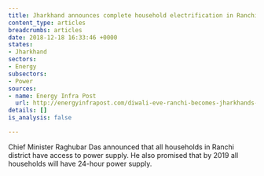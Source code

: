 ```yaml
---
title: Jharkhand announces complete household electrification in Ranchi
content_type: articles
breadcrumbs: articles
date: 2018-12-18 16:33:46 +0000
states:
- Jharkhand
sectors:
- Energy
subsectors:
- Power
sources:
- name: Energy Infra Post
  url: http://energyinfrapost.com/diwali-eve-ranchi-becomes-jharkhands-4th-district-get-100-power-connectivity/
details: []
is_analysis: false

---
```

Chief Minister Raghubar Das announced that all households in Ranchi district have access to power supply. He also promised that by 2019 all households will have 24-hour power supply.  